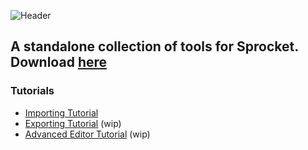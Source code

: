 ![Header](https://user-images.githubusercontent.com/45431685/200118287-3d0485f1-e960-40f1-9ad1-35f4189f6b5f.png)

## A standalone collection of tools for Sprocket. Download [here](https://github.com/ArgoreOfficial/SPETS/releases/latest/)

### Tutorials
- [Importing Tutorial](https://github.com/ArgoreOfficial/SPETS/wiki/Importing-Tutorial)
- [Exporting Tutorial](https://github.com/ArgoreOfficial/SPETS/wiki/Exporting-Tutorial) (wip)
- [Advanced Editor Tutorial](https://github.com/ArgoreOfficial/SPETS/wiki/Advanced-Tutorial) (wip)
